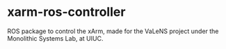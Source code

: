 # xarm-ros-controller

ROS package to control the xArm, made for the VaLeNS project under the Monolithic Systems Lab, at UIUC.
